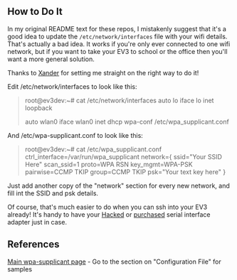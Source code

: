 ## How to Do It

In my original README text for these repos, I mistakenly suggest that it's a good idea to update the `/etc/network/interfaces` file with your wifi details. That's actually a bad idea. It works if you're only ever connected to one wifi network, but if you want to take your EV3 to school or the office then you'll want a more general solution.

Thanks to [Xander](http://botbench.com/) for setting me straight on the right way to do it!

Edit /etc/network/interfaces to look like this:

> root@ev3dev:~# cat /etc/network/interfaces
> auto lo
> iface lo inet loopback
>  
> auto wlan0
> iface wlan0 inet dhcp
>     wpa-conf /etc/wpa_supplicant.conf

And /etc/wpa-supplicant.conf to look like this:

> root@ev3dev:~# cat /etc/wpa_supplicant.conf
> ctrl_interface=/var/run/wpa_supplicant
> network={
>        ssid="Your SSID Here"
>        scan_ssid=1
>        proto=WPA RSN
>        key_mgmt=WPA-PSK
>        pairwise=CCMP TKIP
>        group=CCMP TKIP
>        psk="Your text key here"
> }

Just add another copy of the "network" section for every new network, and fill int the SSID and psk details.

Of course, that's much easier to do when you can ssh into your EV3 already! It's handy to have your [Hacked](http://botbench.com/blog/2013/08/15/ev3-creating-console-cable/) or [purchased](http://botbench.com/blog/2013/08/05/mindsensors-ev3-usb-console-adapter/) serial interface adapter just in case.

## References

[Main wpa-supplicant page](http://w1.fi/wpa_supplicant/) - Go to the section on "Configuration File" for samples
